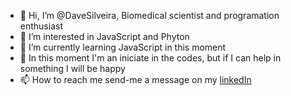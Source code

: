 
- 👋 Hi, I’m @DaveSilveira, Biomedical scientist and programation enthusiast
- 👀 I’m interested in JavaScript and Phyton
- 🌱 I’m currently learning JavaScript in this moment
- 💞️ In this moment I'm an iniciate in the codes, but if I can help in something I will be happy
- 📫 How to reach me send-me a message on my <a href="https://www.linkedin.com/in/david-jord%C3%A2nio-biomedico/">linkedIn</a>
<!---
DaveSilveira/DaveSilveira is a ✨ special ✨ repository because its `README.md` (this file) appears on your GitHub profile.
You can click the Preview link to take a look at your changes.
--->
